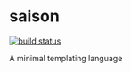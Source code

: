 # saison

[![build status][build-badge]][build-href]

A minimal templating language

[build-badge]: https://travis-ci.org/rtsao/saison.svg?branch=master
[build-href]: https://travis-ci.org/rtsao/saison
